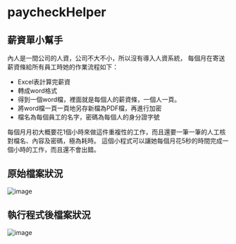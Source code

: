 # paycheckHelper
## 薪資單小幫手

內人是一間公司的人資，公司不大不小，所以沒有導入人資系統，
每個月在寄送薪資條給所有員工時她的作業流程如下：

- Excel表計算完薪資
- 轉成word格式
- 得到一個word檔，裡面就是每個人的薪資條，一個人一頁。
- 將word檔一頁一頁地另存新檔為PDF檔，再進行加密
- 檔名為每個員工的名字，密碼為每個人的身分證字號

每個月月初大概要花1個小時來做這件重複性的工作，而且還要一筆一筆的人工核對檔名、內容及密碼，極為耗時。
這個小程式可以讓她每個月花5秒的時間完成一個小時的工作，而且還不會出錯。
## 原始檔案狀況
![image](https://user-images.githubusercontent.com/109893487/212580768-25085477-4c32-4d33-a329-ea3d459650d4.png)
## 執行程式後檔案狀況
![image](https://user-images.githubusercontent.com/109893487/212581225-862f5b0a-13e6-4e75-8b39-fc8d4b5b8941.png)
